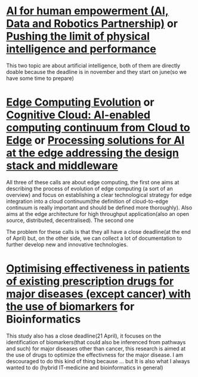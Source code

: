 # [AI for human empowerment (AI, Data and Robotics Partnership)](https://ec.europa.eu/info/funding-tenders/opportunities/portal/screen/opportunities/topic-details/horizon-cl4-2022-human-02-01;callCode=null;freeTextSearchKeyword=;matchWholeText=true;typeCodes=1;statusCodes=31094501;programmePeriod=2021%20-%202027;programCcm2Id=43108390;programDivisionCode=43118846,43118971,43120193,43120821;focusAreaCode=null;destination=null;mission=null;geographicalZonesCode=null;programmeDivisionProspect=null;startDateLte=null;startDateGte=null;crossCuttingPriorityCode=null;cpvCode=null;performanceOfDelivery=null;sortQuery=sortStatus;orderBy=asc;onlyTenders=false;topicListKey=topicSearchTablePageState) or [Pushing the limit of physical intelligence and performance](https://ec.europa.eu/info/funding-tenders/opportunities/portal/screen/opportunities/topic-details/horizon-cl4-2022-digital-emerging-02-06;callCode=null;freeTextSearchKeyword=;matchWholeText=true;typeCodes=1;statusCodes=31094501;programmePeriod=2021%20-%202027;programCcm2Id=43108390;programDivisionCode=43118846,43118971,43120193,43120821;focusAreaCode=null;destination=null;mission=null;geographicalZonesCode=null;programmeDivisionProspect=null;startDateLte=null;startDateGte=null;crossCuttingPriorityCode=null;cpvCode=null;performanceOfDelivery=null;sortQuery=sortStatus;orderBy=asc;onlyTenders=false;topicListKey=topicSearchTablePageState)
This two topic are about artificial intelligence, both of them are directly doable because the deadline is in november and they start on june(so we have some time to prepare)

# [Edge Computing Evolution](https://ec.europa.eu/info/funding-tenders/opportunities/portal/screen/opportunities/topic-details/horizon-ju-sns-2022-stream-a-01-05;callCode=null;freeTextSearchKeyword=;matchWholeText=true;typeCodes=0,1,2,8;statusCodes=31094502;programmePeriod=2021%20-%202027;programCcm2Id=43108390;programDivisionCode=null;focusAreaCode=null;destination=null;mission=null;geographicalZonesCode=null;programmeDivisionProspect=null;startDateLte=null;startDateGte=null;crossCuttingPriorityCode=null;cpvCode=null;performanceOfDelivery=null;sortQuery=deadlineDate;orderBy=desc;onlyTenders=false;topicListKey=topicSearchTablePageState) or [Cognitive Cloud: AI-enabled computing continuum from Cloud to Edge](https://ec.europa.eu/info/funding-tenders/opportunities/portal/screen/opportunities/topic-details/horizon-cl4-2022-data-01-02;callCode=null;freeTextSearchKeyword=;matchWholeText=true;typeCodes=0,1,2,8;statusCodes=31094502;programmePeriod=2021%20-%202027;programCcm2Id=43108390;programDivisionCode=null;focusAreaCode=null;destination=null;mission=null;geographicalZonesCode=null;programmeDivisionProspect=null;startDateLte=null;startDateGte=null;crossCuttingPriorityCode=null;cpvCode=null;performanceOfDelivery=null;sortQuery=deadlineDate;orderBy=desc;onlyTenders=false;topicListKey=topicSearchTablePageState) or [Processing solutions for AI at the edge addressing the design stack and middleware](https://ec.europa.eu/info/funding-tenders/opportunities/portal/screen/opportunities/topic-details/horizon-kdt-ju-2021-2-ria-focus-topic-1;callCode=null;freeTextSearchKeyword=;matchWholeText=true;typeCodes=0,1,2,8;statusCodes=31094502;programmePeriod=2021%20-%202027;programCcm2Id=43108390;programDivisionCode=null;focusAreaCode=null;destination=null;mission=null;geographicalZonesCode=null;programmeDivisionProspect=null;startDateLte=null;startDateGte=null;crossCuttingPriorityCode=null;cpvCode=null;performanceOfDelivery=null;sortQuery=deadlineDate;orderBy=desc;onlyTenders=false;topicListKey=topicSearchTablePageState)
All three of these calls are about edge computing, the first one aims at describing the process of evolution of edge computing (a sort of an overview) and focus on establishing a clear technological strategy for edge integration into a cloud continuum(the definition of cloud-to-edge continuum is really important and should be defined more thoroughly). Also aims at the edge architecture for high throughput application(also an open source, distributed, decentralised). The second one 

The problem for these calls is that they all have a close deadline(at the end of April) but, on the other side, we can collect a lot of documentation to further develop new and innovative technologies.

# [Optimising effectiveness in patients of existing prescription drugs for major diseases (except cancer) with the use of biomarkers](https://ec.europa.eu/info/funding-tenders/opportunities/portal/screen/opportunities/topic-details/horizon-hlth-2022-tool-11-01;callCode=null;freeTextSearchKeyword=;matchWholeText=true;typeCodes=0,1,2,8;statusCodes=31094502;programmePeriod=2021%20-%202027;programCcm2Id=43108390;programDivisionCode=null;focusAreaCode=null;destination=null;mission=null;geographicalZonesCode=null;programmeDivisionProspect=null;startDateLte=null;startDateGte=null;crossCuttingPriorityCode=null;cpvCode=null;performanceOfDelivery=null;sortQuery=deadlineDate;orderBy=desc;onlyTenders=false;topicListKey=topicSearchTablePageState) for Bioinformatics
This study also has a close deadline(21 April), it focuses on the identification of biomarkers(that could also be inferenced from pathways and such) for major diseases other than cancer, this research is aimed at the use of drugs to optimize the effectivness for the major disease. I am descouraged to do this kind of thing because ... but It is also what I always wanted to do (hybrid IT-medicine and bioinformatics in general)
